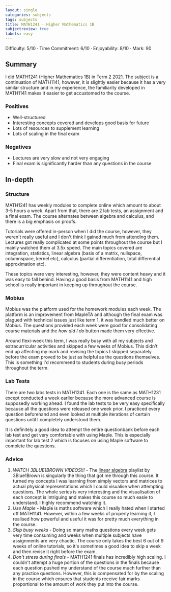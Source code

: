```yaml
---
layout: single
categories: subjects
tags: subjects
title: MATH1241 - Higher Mathematics 1B
subjectreview: true
labels: easy
---
```


Difficulty: 5/10 · Time Commitment: 6/10 · Enjoyability: 8/10 · Mark: 90

## Summary

I did MATH1241 (Higher Mathematics 1B) in Term 2 2021. The subject is a continuation of MATH1141, however, it is slightly easier because it has a very similar structure and in my experience, the familiarity developed in MATH1141 makes it easier to get accustomed to the course.

### Positives

- Well-structured
- Interesting concepts covered and develops good basis for future
- Lots of resources to supplement learning
- Lots of scaling in the final exam

### Negatives

- Lectures are very slow and not very engaging
- Final exam is significantly harder than any questions in the course

## In-depth

### Structure

MATH1241 has weekly modules to complete online which amount to about 3-5 hours a week. Apart from that, there are 2 lab tests, an assignment and a final exam. The course alternates between algebra and calculus, and there is a big emphasis on proofs.

Tutorials were offered in-person when I did the course, however, they weren't really useful and I don't think I gained much from attending them. Lectures got really complicated at some points throughout the course but I mainly watched them at 3.5x speed. The main topics covered are integration, statistics, linear algebra (basis of a matrix, nullspace, columnspace, kernel etc), calculus (partial differentiation, total differential approximation etc).

These topics were very interesting, however, they were content heavy and it was easy to fall behind. Having a good basis from MATH1141 and high school is really important in keeping up throughout the course.

### Mobius

Mobius was the platform used for the homework modules each week. The platform is an improvement from MapleTA and although the final exam was plagued with technical issues just like term 1, it was handled much better on Mobius. The questions provided each week were good for consolidating course materials and the *how did I do* button made them very effective.

Around flexi-week this term, I was really busy with all my subjects and extracurricular activities and skipped a few weeks of Mobius. This didn't end up affecting my mark and revising the topics I skipped separately before the exam proved to be just as helpful as the questions themselves. This is something I'd recommend to students during busy periods throughout the term.

### Lab Tests

There are two labs tests in MATH1241. Each one is the same as MATH1231 except conducted a week earlier because the more advanced course is supposedly working ahead. I found the lab tests to be very easy specifically because all the questions were released one week prior. I practiced every question beforehand and even looked at multiple iterations of certain questions until I completely understood them.

It is definitely a good idea to attempt the entire questionbank before each lab test and get very comfortable with using Maple. This is especially important for lab test 2 which is focuses on using Maple software to complete the questions.

### Advice

1. *WATCH 3BLUE1BROWN VIDEOS!!!* - The [linear algebra](https://www.youtube.com/playlist?list=PLZHQObOWTQDPD3MizzM2xVFitgF8hE_ab) playlist by 3Blue1Brown is singularly the thing that got me through this course. It turned my concepts I was learning from simply vectors and matrices to actual physical representations which I could visualise when attempting questions. The whole series is very interesting and the visualisation of each concept is intriguing and makes this course so much easie to understand. I highly recommend watching it.
2. *Use Maple* - Maple is maths software which I really hated when I started off MATH1141. However, within a few weeks of properly learning it, I realised how powerful and useful it was for pretty much everything in the course.
3. *Skip busy weeks* - Doing so many maths questions every week gets very time consuming and weeks when multiple subjects have assignments are very chaotic. The course only takes the best 6 out of 9 weeks of online tutorials, so it's sometimes a good idea to skip a week and then revise it right before the exam.
4. *Don't stress during finals* - MATH1241 finals has incredibly high scaling. I couldn't attempt a huge portion of the questions in the finals because each question pushed my understand of the course much further than any practice questions. However, this is compensated for by the scaling in the course which ensures that students receive fair marks proportional to the amount of work they put into the course.